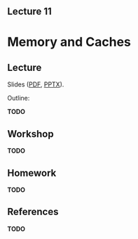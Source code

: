 Lecture 11
---

# Memory and Caches

## Lecture

Slides ([PDF](CA_Lecture_11.pdf), [PPTX](CA_Lecture_11.pptx)).

Outline:

__TODO__

## Workshop

__TODO__

## Homework

__TODO__

## References

__TODO__

